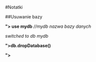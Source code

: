 #Notatki

##Usuwanie bazy

**"> use mydb**   *//mydb nazwa bazy danych*

*switched to db mydb*

**">db.dropDatabase()**

**">**
